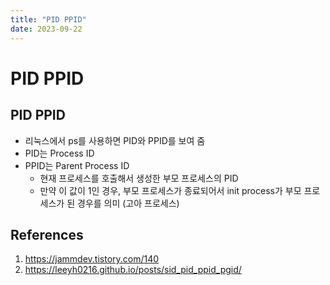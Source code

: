 ```yaml
---
title: "PID PPID"
date: 2023-09-22
---
```


# PID PPID

## PID PPID

- 리눅스에서 ps를 사용하면 PID와 PPID를 보여 줌
- PID는 Process ID
- PPID는 Parent Process ID
  - 현재 프로세스를 호출해서 생성한 부모 프로세스의 PID
  - 만약 이 값이 1인 경우, 부모 프로세스가 종료되어서 init process가 부모 프로세스가 된 경우를 의미 (고아 프로세스)

## References

1. https://jammdev.tistory.com/140
2. https://leeyh0216.github.io/posts/sid_pid_ppid_pgid/
